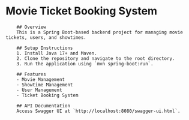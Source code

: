 # Movie Ticket Booking System

        ## Overview
        This is a Spring Boot-based backend project for managing movie tickets, users, and showtimes.

        ## Setup Instructions
        1. Install Java 17+ and Maven.
        2. Clone the repository and navigate to the root directory.
        3. Run the application using `mvn spring-boot:run`.

        ## Features
        - Movie Management
        - Showtime Management
        - User Management
        - Ticket Booking System

        ## API Documentation
        Access Swagger UI at `http://localhost:8080/swagger-ui.html`.